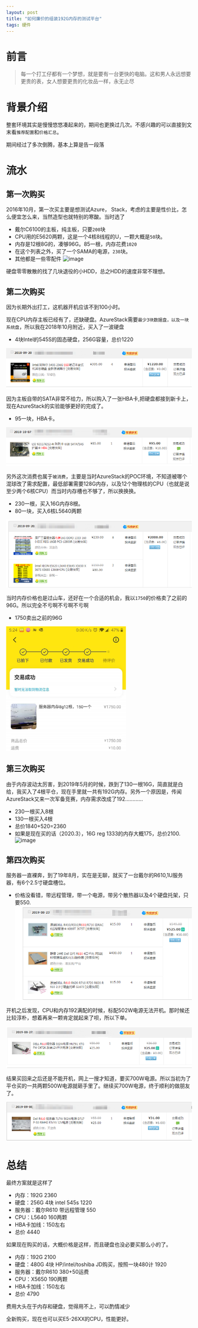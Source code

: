 ```yaml
---
layout: post
title: "如何廉价的组装192G内存的测试平台"
tags: 硬件
---
```

# 前言
> 每一个打工仔都有一个梦想，就是要有一台更快的电脑。这和男人永远想要更贵的表，女人想要更贵的化妆品一样，永无止尽

# 背景介绍
整套环境其实是慢慢悠悠凑起来的，期间也更换过几次。不感兴趣的可以直接到文末看```推荐配置```和```价格汇总```。

期间经过了多次倒腾，基本上算是告一段落
# 流水
## 第一次购买
2016年10月，第一次买主要是想测试Azure， Stack，考虑的主要是性价比，怎么便宜怎么来，当然造型也就特别的寒酸。当时选了
- 戴尔C6100的主板，纯主板，只要```200```块
- CPU用的E5620两颗，这是一个4核8线程的U，一颗大概是```50```块。
- 内存是12根8G的，凑够96G。85一根，内存花费```1020```
- 在这个列表之外，买了一个SAMA的电源，```230```块。
- 其他都是一些零配件 
![image](http://ny9s.com/picupdate/20200318170511.png)

硬盘零零散散的找了几块退役的小HDD，总之HDD的速度非常不理想。

## 第二次购买
因为长期外出打工，这机器开机应该不到100小时。

现在CPU内存主板已经有了，还缺硬盘。AzureStack需要```最少3块数据盘，以及一块系统盘```，所以我在2018年10月附近，买入了一波硬盘
- 4块Intel的545S的固态硬盘，256G容量，总价1220

 ![image](../assets/20200318171324.png)

因为主板自带的SATA非常不给力，所以购入了一张HBA卡,把硬盘都接到新卡上，现在AzureStack的实验能够更好的完成了。
- 95一块，HBA卡。

 ![image](../assets/20200318171506.png)

另外这次消费也属于```被消费```，主要是当时AzureStack的POC环境，不知道被哪个混球改了需求配置，最低部署需要128G内存，以及12个物理核的CPU（也就是说至少两个6核CPU）而当时内存槽也不够了，所以换换换。

- 230一根，买入16G内存8根。
- 80一块，买入6核L5640两颗

![image](../assets/20200318171912.png)


当时内存价格也是过山车，还好在一个合适的机会，我以```1750```的价格卖了之前的96G。所以完全不亏啊不亏啊不亏啊
- 1750卖出之前的96G

<img src="../assets/20200318172625.png" alt="image" style="zoom:33%;" />

## 第三次购买

由于内存波动太厉害，到2019年5月的时候，跌到了130一根16G，简直就是白给，我买入了4根平仓，现在手里就一共有192G内存。另外一个原因是，传闻AzureStack又来一次军备竞赛，内存需求改成了192…………
- 230一根买入8根
- 130一根买入4根
- 总价1840+520=2360
- 如果是现在买的话（2020.3），16G reg 1333的内存大概175，总价2100.
![image](http://ny9s.com/picupdate/20200318172833.png)

## 第四次购买
服务器一直裸奔，到了19年8月，实在是无聊，就买了一台戴尔的R610,1U服务器，有6个2.5寸硬盘槽位。
- 价格没看错，带远程管理，带一个电源，带另个散热器以及4个硬盘托架，只要550.
![image](../assets/20200318173505.png)

开机之后发现，CPU和内存192满配的时候，标配502W电源无法开机。那时候还比较淳朴，想着再来一颗肯定就起来了呗，所以下单。

![image](../assets/20200318174116.png)

结果买回来之后还是不能开机，网上一搜才知道，要买700W电源。所以当初为了平仓买的一共两颗500W电源就砸手里了。继续买700W电源，终于顺利的做朋友了。

![image](../assets/20200318174240.png)


# 总结
最终方案就是这样了
- 内存：192G 2360
- 硬盘：256G 4块 intel 545s 1220
- 服务器：戴尔R610 带远程管理 550 
- CPU：L5640 160两颗
- HBA卡加线：150左右
- 总价 4440

如果现在购买的话，大概价格是这样，而且硬盘也没必要买那么小的了。
- 内存：192G 2100
- 硬盘：480G 4块 HP/intel/toshiba JD购买，按照一块480计 1920
- 服务器：戴尔R610 380+50运费
- CPU：X5650 190两颗
- HBA卡加线：150左右
- 总价 4790

费用大头在于内存和硬盘，觉得用不上，可以酌情减少

全新购买，现在也可以买E5-26XX的CPU，性能更好。
